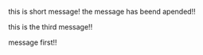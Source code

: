 this is short message!
the message has beend apended!!

this is the third message!!

message first!!
